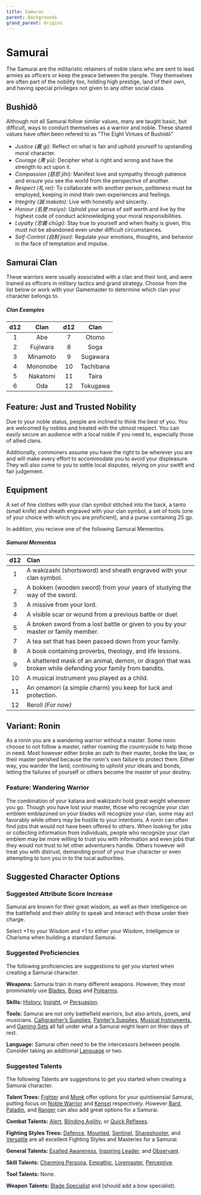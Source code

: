 ```yaml
---
title: Samurai
parent: Backgrounds
grand_parent: Origins
---
```


# Samurai 
The Samurai are the militaristic retainers of noble clans who are sent to lead armies as officers or keep the peace between the people. They themselves are often part of the nobility too, holding high prestige, land of their own, and having special privileges not given to any other social class. 

## Bushidō
Although not all Samurai follow similar values, many are taught basic, but difficult, ways to conduct themselves as a warrior and noble. These shared values have often been refered to as "The Eight Virtues of Bushidō"
- *Justice (義 gi):* Reflect on what is fair and uphold yourself to upstanding moral character. 
- *Courage (勇 yū):* Decipher what is right and wrong and have the strength to act upon it.
- *Compassion (慈悲 jihi):* Manifest love and sympathy through patience and ensure you see the world from the perspective of another.
- *Respect (礼 rei):* To collaborate with another person, politeness must be employed, keeping in mind their own experiences and feelings.  
- *Integrity (誠 makoto):* Live with honestly and sincerity. 
- *Honour (名誉 meiyo):* Uphold your sense of self worth and live by the highest code of conduct acknowledging your moral responsibilities.
- *Loyalty (忠義 chūgi):* Stay true to yourself and when fealty is given, this must not be abandoned even under difficult circumstances.
- *Self-Control (自制 jisei):* Regulate your emotions, thoughts, and behavior in the face of temptation and impulse.

## Samurai Clan
These warriors were usually associated with a clan and their lord, and were trained as officers in military tactics and grand strategy. Choose from the list below or work with your Gamemaster to determine which clan your character belongs to.

##### Clan Examples

| d12 | Clan | d12 | Clan |
|:---:|:----:|:---:|:----:|
| 1 | Abe       | 7   | Otomo |
| 2 | Fujiwara  | 8   | Soga |
| 3 | Minamoto  | 9   | Sugawara |
| 4 | Mononobe  | 10  | Tachibana |
| 5 | Nakatomi  | 11  | Taira |
| 6 | Oda       | 12  | Tokugawa |

## Feature: Just and Trusted Nobility
Due to your noble status, people are inclined to think the best of you. You are welcomed by nobles and treated with the utmost respect. You can easily secure an audience with a local noble if you need to, especially those of allied clans. 

Additionally, commoners assume you have the right to be wherever you are and will make every effort to accommodate you to avoid your displeasure. They will also come to you to settle local disputes, relying on your switft and fair judgement. 

## Equipment
A set of fine clothes with your clan symbol stitched into the back, a tanto (small knife) and sheath engraved with your clan symbol, a set of tools (one of your choice with which you are proficient), and a purse containing 25 gp.

In addition, you recieve one of the following Samurai Mementos.

##### Samurai Mementos

| d12 | Clan |
|:---:|:----|
| 1 | A wakizashi (shortsword) and sheath engraved with your clan symbol. |
| 2 | A bokken (wooden sword) from your years of studying the way of the sword. |
| 3 | A missive from your lord. |
| 4 | A visible scar or wound from a previous battle or duel. |
| 5 | A broken sword from a lost battle or given to you by your master or family member. |
| 7 | A tea set that has been passed down from your family. |
| 8 | A book containing proverbs, theology, and life lessons. |
| 9 | A shattered mask of an animal, demon, or dragon that was broken while defending your family from bandits. |
| 10 | A musical instrument you played as a child. |
| 11 | An omamori (a simple charm) you keep for luck and protection. |
| 12 | Reroll *(For now)* |

## Variant: Ronin
As a ronin you are a wandering warrior without a master. Some ronin choose to not follow a master, rather roaming the countryside to help those in need. Most however either broke an oath to their master, broke the law, or their master perished because the ronin's own failure to protect them. Either way, you wander the land, continuing to uphold your ideals and bonds, letting the failures of yourself or others become the master of your destiny.

### Feature: Wandering Warrior
The combination of your katana and wakizashi hold great weight wherever you go. Though you have lost your master, those who recognize your clan emblem emblazoned on your blades will recognize your clan, some may act favorably while others may be hostile to your intentions. A ronin can often find jobs that would not have been offered to others. When looking for jobs or collecting information from individuals, people who recognize your clan emblem may be more willing to trust you with information and even jobs that they would not trust to let other adventurers handle. Others however will treat you with distrust, demanding proof of your true character or even attempting to turn you in to the local authorities.

## Suggested Character Options

### Suggested Attribute Score Increase
Samurai are known for their great wisdom, as well as their intelligence on the battlefield and their ability to speak and interact with those under their charge. 

Select +1 to your Wisdom and +1 to either your Wisdom, Intellgence or Charisma when building a standard Samurai.

### Suggested Proficiencies
The following proficiencies are suggestions to get you started when creating a Samurai character.

**Weapons:** Samurai train in many different weapons. However, they most prominiately use [Blades](https://stormchaserroleplaying.com/stormchaserRPG/Equipment/Weapons/Blades/), [Bows](https://stormchaserroleplaying.com/stormchaserRPG/Equipment/Weapons/Bows/) and [Polearms](https://stormchaserroleplaying.com/stormchaserRPG/Equipment/Weapons/Polearms/).

**Skills:** [History](https://stormchaserroleplaying.com/stormchaserRPG/Skills/History), [Insight](https://stormchaserroleplaying.com/stormchaserRPG/Skills/Insight), or [Persuasion](https://stormchaserroleplaying.com/stormchaserRPG/Skills/Persuasion).

**Tools:** Samurai are not only battlefield warriors, but also artists, poets, and musicians. [Calligrapher’s Supplies](https://stormchaserroleplaying.com/stormchaserRPG/Equipment/Tools/Artisan/#calligraphers-supplies), [Painter’s Supplies](https://stormchaserroleplaying.com/stormchaserRPG/Equipment/Tools/Artisan/#calligraphers-supplies), [Musical Instruments](https://stormchaserroleplaying.com/stormchaserRPG/Equipment/Tools/Instruments/), and [Gaming Sets](https://stormchaserroleplaying.com/stormchaserRPG/Equipment/Tools/Table//Gamingsets/) all fall under what a Samurai might learn on thier days of rest.

**Language:** Samurai often need to be the intercessors between people. Consider taking an additional [Language](https://stormchaserroleplaying.com/stormchaserRPG/Origins/#languages) or two.

### Suggested Talents
The following Talents are suggestions to get you started when creating a Samurai character.

**Talent Trees:** 
[Fighter](https://stormchaserroleplaying.com/stormchaserRPG/Talents/Fighter/) and [Monk](https://stormchaserroleplaying.com/stormchaserRPG/Talents/Monk/) offer options for your quintisensial Samurai, putting focus on [Noble Warrior](https://stormchaserroleplaying.com/stormchaserRPG/Talents/Fighter/Noble/) and [Kensei](https://stormchaserroleplaying.com/stormchaserRPG/Talents/Monk/Kensei/) respectively. However [Bard](https://stormchaserroleplaying.com/stormchaserRPG/Talents/Bard/), [Paladin](https://stormchaserroleplaying.com/stormchaserRPG/Talents/Paladin/), and [Ranger](https://stormchaserroleplaying.com/stormchaserRPG/Talents/Ranger/) can also add great options for a Samurai.

**Combat Talents:** [Alert](https://stormchaserroleplaying.com/stormchaserRPG/Talents/Combat/#alert), [Blinding Agility](https://stormchaserroleplaying.com/stormchaserRPG/Talents/Combat/#blinding-agility), or [Quick Reflexes](https://stormchaserroleplaying.com/stormchaserRPG/Talents/Combat/#quick-reflexes).

**Fighting Styles Trees:** [Defence](https://stormchaserroleplaying.com/stormchaserRPG/Talents/Fighting/Defence/), [Mounted](https://stormchaserroleplaying.com/stormchaserRPG/Talents/Fighting/Mounted/), [Sentinel](https://stormchaserroleplaying.com/stormchaserRPG/Talents/Fighting/Sentinel/), [Sharpshooter](https://stormchaserroleplaying.com/stormchaserRPG/Talents/Fighting/Sharpshooter/), and [Versatile](https://stormchaserroleplaying.com/stormchaserRPG/Talents/Fighting/Versatile/) are all excellent Fighting Styles and Masteries for a Samurai.

**General Talents:** [Exalted Awareness](https://stormchaserroleplaying.com/stormchaserRPG/Talents/General/#exalted-awareness), [Inspiring Leader](https://stormchaserroleplaying.com/stormchaserRPG/Talents/General/#inspiring-leader%E1%B4%AE%E1%B4%B3), and [Observant](https://stormchaserroleplaying.com/stormchaserRPG/Talents/General/#observant%E1%B4%AE%E1%B4%B3).

**Skill Talents:** [Charming Persona](https://stormchaserroleplaying.com/stormchaserRPG/Talents/Skill/Other/#charming-persona), [Empathic](https://stormchaserroleplaying.com/stormchaserRPG/Talents/Skill/Other/#empathic), [Loremaster](https://stormchaserroleplaying.com/stormchaserRPG/Talents/Skill/Other/#loremaster), [Perceptive](https://stormchaserroleplaying.com/stormchaserRPG/Talents/Skill/Other/#perceptive).

**Tool Talents:** None.

**Weapon Talents:** [Blade Specialist](https://stormchaserroleplaying.com/stormchaserRPG/Talents/Weapon/Focus/#blade-specialist) and (should add a bow specialist).
